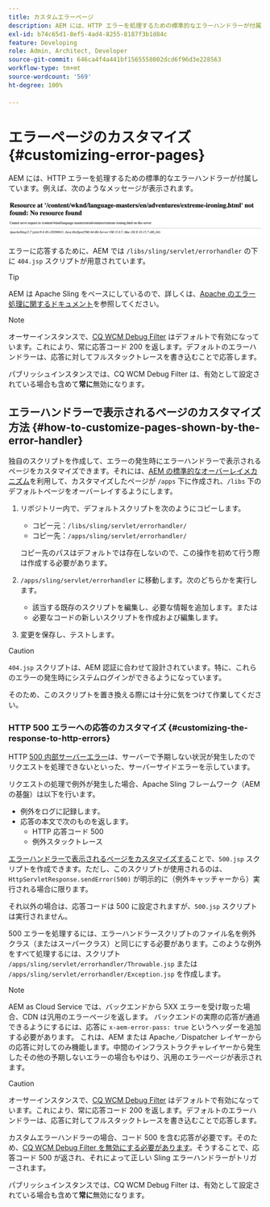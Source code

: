 ```yaml
---
title: カスタムエラーページ
description: AEM には、HTTP エラーを処理するための標準的なエラーハンドラーが付属しており、これはカスタマイズできます。
exl-id: b74c65d1-8ef5-4ad4-8255-8187f3b1d84c
feature: Developing
role: Admin, Architect, Developer
source-git-commit: 646ca4f4a441bf1565558002dcd6f96d3e228563
workflow-type: tm+mt
source-wordcount: '569'
ht-degree: 100%

---
```


# エラーページのカスタマイズ {#customizing-error-pages}

AEM には、HTTP エラーを処理するための標準的なエラーハンドラーが付属しています。例えば、次のようなメッセージが表示されます。

![標準的なエラーメッセージ](assets/error-message-standard.png)

エラーに応答するために、AEM では `/libs/sling/servlet/errorhandler` の下に `404.jsp` スクリプトが用意されています。

>[!TIP]
>
>AEM は Apache Sling をベースにしているので、詳しくは、[Apache のエラー処理に関するドキュメント](https://sling.apache.org/documentation/the-sling-engine/errorhandling.html)を参照してください。

>[!NOTE]
>
>オーサーインスタンスで、[CQ WCM Debug Filter](/help/implementing/deploying/configuring-osgi.md) はデフォルトで有効になっています。これにより、常に応答コード 200 を返します。デフォルトのエラーハンドラーは、応答に対してフルスタックトレースを書き込むことで応答します。
>
>パブリッシュインスタンスでは、CQ WCM Debug Filter は、有効として設定されている場合も含めて&#x200B;**常に**&#x200B;無効になります。

## エラーハンドラーで表示されるページのカスタマイズ方法 {#how-to-customize-pages-shown-by-the-error-handler}

独自のスクリプトを作成して、エラーの発生時にエラーハンドラーで表示されるページをカスタマイズできます。それには、[AEM の標準的なオーバーレイメカニズム](/help/implementing/developing/introduction/overlays.md)を利用して、カスタマイズしたページが `/apps` 下に作成され、`/libs` 下のデフォルトページをオーバーレイするようにします。

1. リポジトリー内で、デフォルトスクリプトを次のようにコピーします。

   * コピー元：`/libs/sling/servlet/errorhandler/`
   * コピー先：`/apps/sling/servlet/errorhandler/`

   コピー先のパスはデフォルトでは存在しないので、この操作を初めて行う際は作成する必要があります。

1. `/apps/sling/servlet/errorhandler` に移動します。次のどちらかを実行します。

   * 該当する既存のスクリプトを編集し、必要な情報を追加します。または
   * 必要なコードの新しいスクリプトを作成および編集します。

1. 変更を保存し、テストします。

>[!CAUTION]
>
>`404.jsp` スクリプトは、AEM 認証に合わせて設計されています。特に、これらのエラーの発生時にシステムログインができるようになっています。
>
>そのため、このスクリプトを置き換える際には十分に気をつけて作業してください。

### HTTP 500 エラーへの応答のカスタマイズ {#customizing-the-response-to-http-errors}

HTTP [500 内部サーバーエラー](https://www.w3.org/Protocols/rfc2616/rfc2616-sec10.html)は、サーバーで予期しない状況が発生したのでリクエストを処理できないといった、サーバーサイドエラーを示しています。

リクエストの処理で例外が発生した場合、Apache Sling フレームワーク（AEM の基盤）は以下を行います。

* 例外をログに記録します。
* 応答の本文で次のものを返します。
   * HTTP 応答コード 500
   * 例外スタックトレース

[エラーハンドラーで表示されるページをカスタマイズする](#how-to-customize-pages-shown-by-the-error-handler)ことで、`500.jsp` スクリプトを作成できます。ただし、このスクリプトが使用されるのは、`HttpServletResponse.sendError(500)` が明示的に（例外キャッチャーから）実行される場合に限ります。

それ以外の場合は、応答コードは 500 に設定されますが、`500.jsp` スクリプトは実行されません。

500 エラーを処理するには、エラーハンドラースクリプトのファイル名を例外クラス（またはスーパークラス）と同じにする必要があります。このような例外をすべて処理するには、スクリプト `/apps/sling/servlet/errorhandler/Throwable.jsp` または `/apps/sling/servlet/errorhandler/Exception.jsp` を作成します。

>[!NOTE]
>
>AEM as Cloud Service では、バックエンドから 5XX エラーを受け取った場合、CDN は汎用のエラーページを返します。 バックエンドの実際の応答が通過できるようにするには、応答に `x-aem-error-pass: true` というヘッダーを追加する必要があります。
>これは、AEM または Apache／Dispatcher レイヤーからの応答に対してのみ機能します。中間のインフラストラクチャレイヤーから発生したその他の予期しないエラーの場合もやはり、汎用のエラーページが表示されます。

>[!CAUTION]
>
>オーサーインスタンスで、[CQ WCM Debug Filter](/help/implementing/deploying/configuring-osgi.md) はデフォルトで有効になっています。これにより、常に応答コード 200 を返します。デフォルトのエラーハンドラーは、応答に対してフルスタックトレースを書き込むことで応答します。
>
>カスタムエラーハンドラーの場合、コード 500 を含む応答が必要です。そのため、[CQ WCM Debug Filter を無効にする必要があります](/help/implementing/deploying/configuring-osgi.md)。そうすることで、応答コード 500 が返され、それによって正しい Sling エラーハンドラーがトリガーされます。
>
>パブリッシュインスタンスでは、CQ WCM Debug Filter は、有効として設定されている場合も含めて&#x200B;**常に**&#x200B;無効になります。
